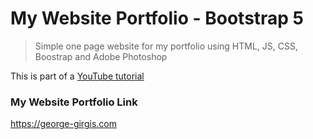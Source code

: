 # My Website Portfolio - Bootstrap 5

> Simple one page website for my portfolio using HTML, JS, CSS, Boostrap and Adobe Photoshop

This is part of a [YouTube tutorial](https://www.youtube.com/watch?v=4sosXZsdy-s&t=186s)

### My Website Portfolio Link

https://george-girgis.com
